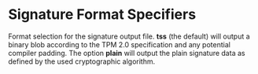 # Signature Format Specifiers

Format selection for the signature output file. **tss** (the default) will
output a binary blob according to the TPM 2.0 specification and any potential
compiler padding. The option **plain** will output the plain signature data
as defined by the used cryptographic algorithm.
